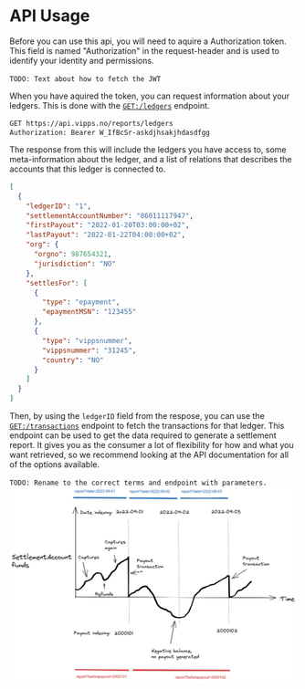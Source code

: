 <!-- START_METADATA
---
title: API Usage
sidebar_position: 3
---
END_METADATA -->

# API Usage

Before you can use this api, you will need to aquire a Authorization token. This field is named "Authorization" in the request-header and is used to identify your identity and permissions.

`TODO: Text about how to fetch the JWT`

When you have aquired the token, you can request information about your ledgers.
This is done with the [`GET:/ledgers`]() endpoint.

```http
GET https://api.vipps.no/reports/ledgers
Authorization: Bearer W_IfBcSr-askdjhsakjhdasdfgg
```

The response from this will include the ledgers you have access to, some meta-information about the ledger, and a list of relations that describes the accounts that this ledger is connected to.

```json
[
  {
    "ledgerID": "1",
    "settlementAccountNumber": "86011117947",
    "firstPayout": "2022-01-20T03:00:00+02",
    "lastPayout": "2022-01-22T04:00:00+02",
    "org": {
      "orgno": 987654321,
      "jurisdiction": "NO"
    },
    "settlesFor": [
      {
        "type": "epayment",
        "epaymentMSN": "123455"
      },
      {
        "type": "vippsnummer",
        "vippsnummer": "31245",
        "country": "NO"
      }
    ]
  }
]
```

Then, by using the `ledgerID` field from the respose, you can use the [`GET:/transactions`]() endpoint to fetch the transactions for that ledger. 
This endpoint can be used to get the data required to generate a settlement report. 
It gives you as the consumer a lot of flexibility for how and what you want retrieved, so we recommend looking at the API documentation for all of the options available.


`TODO: Rename to the correct terms and endpoint with parameters.`
![Settlement](./images/adr-settlement-0001.png)

